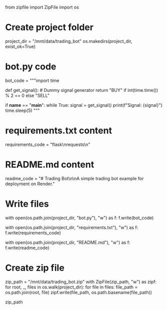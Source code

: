 from zipfile import ZipFile
import os

# Create project folder
project_dir = "/mnt/data/trading_bot"
os.makedirs(project_dir, exist_ok=True)

# bot.py code
bot_code = """import time

def get_signal():
    # Dummy signal generator
    return "BUY" if int(time.time()) % 2 == 0 else "SELL"

if __name__ == "__main__":
    while True:
        signal = get_signal()
        print(f"Signal: {signal}")
        time.sleep(5)
"""

# requirements.txt content
requirements_code = "flask\nrequests\n"

# README.md content
readme_code = "# Trading Bot\n\nA simple trading bot example for deployment on Render."

# Write files
with open(os.path.join(project_dir, "bot.py"), "w") as f:
    f.write(bot_code)

with open(os.path.join(project_dir, "requirements.txt"), "w") as f:
    f.write(requirements_code)

with open(os.path.join(project_dir, "README.md"), "w") as f:
    f.write(readme_code)

# Create zip file
zip_path = "/mnt/data/trading_bot.zip"
with ZipFile(zip_path, "w") as zipf:
    for root, _, files in os.walk(project_dir):
        for file in files:
            file_path = os.path.join(root, file)
            zipf.write(file_path, os.path.basename(file_path))

zip_path
